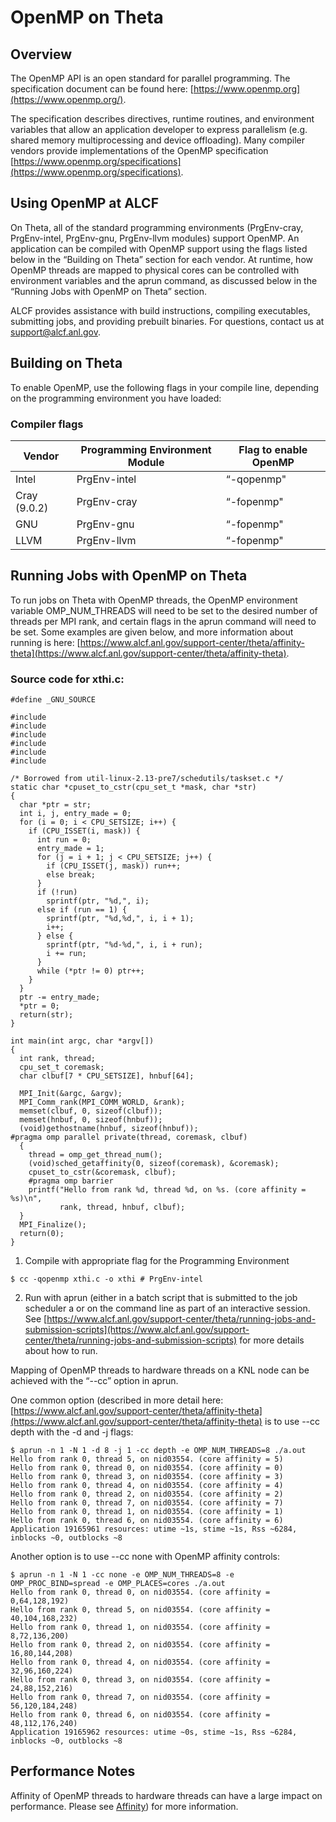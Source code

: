 # OpenMP on Theta
## Overview
The OpenMP API is an open standard for parallel programming. The specification document can be found here: [https://www.openmp.org](https://www.openmp.org/). 

The specification describes directives, runtime routines, and environment variables that allow an application developer to express parallelism (e.g. shared memory multiprocessing and device offloading). Many compiler vendors provide implementations of the OpenMP specification [https://www.openmp.org/specifications](https://www.openmp.org/specifications).

## Using OpenMP at ALCF
On Theta, all of the standard programming environments (PrgEnv-cray, PrgEnv-intel, PrgEnv-gnu, PrgEnv-llvm modules) support OpenMP. An application can be compiled with OpenMP support using the flags listed below in the “Building on Theta” section for each vendor. At runtime, how OpenMP threads are mapped to physical cores can be controlled with environment variables and the aprun command, as discussed below in the “Running Jobs with OpenMP on Theta” section.

ALCF provides assistance with build instructions, compiling executables, submitting jobs, and providing prebuilt binaries. For questions, contact us at [support@alcf.anl.gov](https://mailto:support@alcf.anl.gov).

## Building on Theta
To enable OpenMP, use the following flags in your compile line, depending on the programming environment you have loaded:

### Compiler flags
| Vendor      | Programming Environment Module | Flag to enable OpenMP |
| ----------- | ----------- | ----------- |
| Intel      | PrgEnv-intel | “-qopenmp"|
| Cray (9.0.2) | PrgEnv-cray| “-fopenmp" |
| GNU    | PrgEnv-gnu | “-fopenmp"|
| LLVM | PrgEnv-llvm | “-fopenmp" |

## Running Jobs with OpenMP on Theta
To run jobs on Theta with OpenMP threads, the OpenMP environment variable OMP_NUM_THREADS will need to be set to the desired number of threads per MPI rank, and certain flags in the aprun command will need to be set. Some examples are given below, and more information about running is here: [https://www.alcf.anl.gov/support-center/theta/affinity-theta](https://www.alcf.anl.gov/support-center/theta/affinity-theta).

### Source code for xthi.c:
```
#define _GNU_SOURCE
 
#include 
#include 
#include 
#include 
#include 
#include 
 
/* Borrowed from util-linux-2.13-pre7/schedutils/taskset.c */
static char *cpuset_to_cstr(cpu_set_t *mask, char *str)
{
  char *ptr = str;
  int i, j, entry_made = 0;
  for (i = 0; i < CPU_SETSIZE; i++) {
    if (CPU_ISSET(i, mask)) {
      int run = 0;
      entry_made = 1;
      for (j = i + 1; j < CPU_SETSIZE; j++) {
        if (CPU_ISSET(j, mask)) run++;
        else break;
      }
      if (!run)
        sprintf(ptr, "%d,", i);
      else if (run == 1) {
        sprintf(ptr, "%d,%d,", i, i + 1);
        i++;
      } else {
        sprintf(ptr, "%d-%d,", i, i + run);
        i += run;
      }
      while (*ptr != 0) ptr++;
    }
  }
  ptr -= entry_made;
  *ptr = 0;
  return(str);
}
 
int main(int argc, char *argv[])
{
  int rank, thread;
  cpu_set_t coremask;
  char clbuf[7 * CPU_SETSIZE], hnbuf[64];
 
  MPI_Init(&argc, &argv);
  MPI_Comm_rank(MPI_COMM_WORLD, &rank);
  memset(clbuf, 0, sizeof(clbuf));
  memset(hnbuf, 0, sizeof(hnbuf));
  (void)gethostname(hnbuf, sizeof(hnbuf));
#pragma omp parallel private(thread, coremask, clbuf)
  {
    thread = omp_get_thread_num();
    (void)sched_getaffinity(0, sizeof(coremask), &coremask);
    cpuset_to_cstr(&coremask, clbuf);
    #pragma omp barrier
    printf("Hello from rank %d, thread %d, on %s. (core affinity = %s)\n",
           rank, thread, hnbuf, clbuf);
  }
  MPI_Finalize();
  return(0);
}
```

1. Compile with appropriate flag for the Programming Environment
```
$ cc -qopenmp xthi.c -o xthi # PrgEnv-intel
```

2. Run with aprun (either in a batch script that is submitted to the job scheduler a or on the command line as part of an interactive session. See [https://www.alcf.anl.gov/support-center/theta/running-jobs-and-submission-scripts](https://www.alcf.anl.gov/support-center/theta/running-jobs-and-submission-scripts) for more details about how to run.

Mapping of OpenMP threads to hardware threads on a KNL node can be achieved with the “--cc” option in aprun.

One common option (described in more detail here: [https://www.alcf.anl.gov/support-center/theta/affinity-theta](https://www.alcf.anl.gov/support-center/theta/affinity-theta) is to use --cc depth with the -d and -j flags:

```
$ aprun -n 1 -N 1 -d 8 -j 1 -cc depth -e OMP_NUM_THREADS=8 ./a.out
Hello from rank 0, thread 5, on nid03554. (core affinity = 5)
Hello from rank 0, thread 0, on nid03554. (core affinity = 0)
Hello from rank 0, thread 3, on nid03554. (core affinity = 3)
Hello from rank 0, thread 4, on nid03554. (core affinity = 4)
Hello from rank 0, thread 2, on nid03554. (core affinity = 2)
Hello from rank 0, thread 7, on nid03554. (core affinity = 7)
Hello from rank 0, thread 1, on nid03554. (core affinity = 1)
Hello from rank 0, thread 6, on nid03554. (core affinity = 6)
Application 19165961 resources: utime ~1s, stime ~1s, Rss ~6284, inblocks ~0, outblocks ~8
```

Another option is to use --cc none with OpenMP affinity controls:

```
$ aprun -n 1 -N 1 -cc none -e OMP_NUM_THREADS=8 -e OMP_PROC_BIND=spread -e OMP_PLACES=cores ./a.out
Hello from rank 0, thread 0, on nid03554. (core affinity = 0,64,128,192)
Hello from rank 0, thread 5, on nid03554. (core affinity = 40,104,168,232)
Hello from rank 0, thread 1, on nid03554. (core affinity = 8,72,136,200)
Hello from rank 0, thread 2, on nid03554. (core affinity = 16,80,144,208)
Hello from rank 0, thread 4, on nid03554. (core affinity = 32,96,160,224)
Hello from rank 0, thread 3, on nid03554. (core affinity = 24,88,152,216)
Hello from rank 0, thread 7, on nid03554. (core affinity = 56,120,184,248)
Hello from rank 0, thread 6, on nid03554. (core affinity = 48,112,176,240)
Application 19165962 resources: utime ~0s, stime ~1s, Rss ~6284, inblocks ~0, outblocks ~8
```

## Performance Notes
Affinity of OpenMP threads to hardware threads can have a large impact on performance. Please see [Affinity](https://github.com/argonne-lcf/alcf-userguide/blob/main/docs/theta/queueing-and-running-jobs/affinity-theta.md)) for more information.


